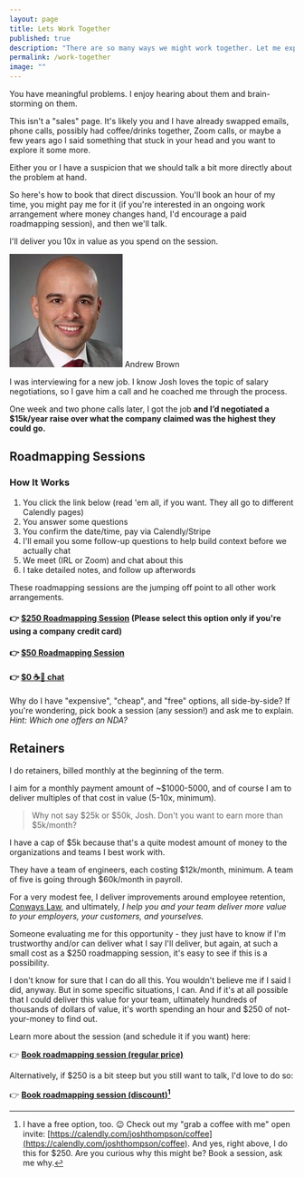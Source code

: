 ```yaml
---
layout: page
title: Lets Work Together
published: true
description: "There are so many ways we might work together. Let me explain the options!"
permalink: /work-together
image: ""
---
```


You have meaningful problems. I enjoy hearing about them and brain-storming on them.

This isn't a "sales" page. It's likely you and I have already swapped emails, phone calls, possibly had coffee/drinks together, Zoom calls, or maybe a few years ago I said something that stuck in your head and you want to explore it some more.

Either you or I have a suspicion that we should talk a bit more directly about the problem at hand.

So here's how to book that direct discussion. You'll book an hour of my time, you might pay me for it (if you're interested in an ongoing work arrangement where money changes hand, I'd encourage a paid roadmapping session), and then we'll talk.

I'll deliver you 10x in value as you spend on the session. 

<div class="testamonial" markdown='1'>

![andrew brown](/images_2020/andrew-brown.jpg "Andrew Brown")
<span>Andrew Brown</span>

I was interviewing for a new job. I know Josh loves the topic of salary negotiations, so I gave him a call and he coached me through the process. 

One week and two phone calls later, I got the job **and I’d negotiated a $15k/year raise over what the company claimed was the highest they could go.**

</div>

## Roadmapping Sessions

### How It Works

1. You click the link below (read 'em all, if you want. They all go to different Calendly pages)
1. You answer some questions
1. You confirm the date/time, pay via Calendly/Stripe
1. I'll email you some follow-up questions to help build context before we actually chat
1. We meet (IRL or Zoom) and chat about this
1. I take detailed notes, and follow up afterwords

These roadmapping sessions are the jumping off point to all other work arrangements. 

#### 👉 [$250 Roadmapping Session](https://calendly.com/joshthompson/roadmapping) (Please select this option only if you're using a company credit card)
#### 👉 [$50 Roadmapping Session](https://calendly.com/joshthompson/roadmapping-50) 
#### 👉 [$0 ☕️🍺 chat](https://calendly.com/joshthompson/coffee)

Why do I have "expensive", "cheap", and "free" options, all side-by-side? If you're wondering, pick book a session (any session!) and ask me to explain. _Hint: Which one offers an NDA?_


## Retainers

I do retainers, billed monthly at the beginning of the term.  

I aim for a monthly payment amount of ~$1000-5000, and of course I am to deliver multiples of that cost in value (5-10x, minimum). 

> Why not say $25k or $50k, Josh. Don't you want to earn more than $5k/month?

I have a cap of $5k because that's a quite modest amount of money to the organizations and teams I best work with. 

They have a team of engineers, each costing $12k/month, minimum. A team of five is going through $60k/month in payroll. 

For a very modest fee, I deliver improvements around employee retention, [Conways Law](https://en.wikipedia.org/wiki/Conway%27s_law), and ultimately, _I help you and your team deliver more value to your employers, your customers, and yourselves._

Someone evaluating me for this opportunity - they just have to know if I'm trustworthy and/or can deliver what I say I'll deliver, but again, at such a small cost as a $250 roadmapping session, it's easy to see if this is a possibility. 

I don't know for sure that I can do all this. You wouldn't believe me if I said I did, anyway. But in some specific situations, I can. And if it's at all possible that I could deliver this value for your team, ultimately hundreds of thousands of dollars of value, it's worth spending an hour and $250 of not-your-money to find out. 

Learn more about the session (and schedule it if you want) here:

👉 **[Book roadmapping session (regular price)](https://calendly.com/joshthompson/roadmapping)**

Alternatively, if $250 is a bit steep but you still want to talk, I'd love to do so:

👉 **[Book roadmapping session (discount)](https://calendly.com/joshthompson/roadmapping-50)[^free-option]**


[^free-option]: I have a free option, too. 😉 Check out my "grab a coffee with me" open invite: [https://calendly.com/joshthompson/coffee](https://calendly.com/joshthompson/coffee). And yes, right above, I do this for $250. Are you curious why this might be? Book a session, ask me why. 

